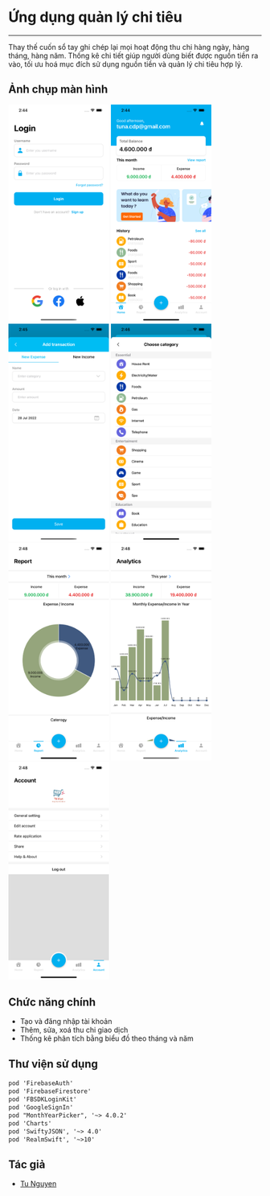 #  Ứng dụng quản lý chi tiêu
***
<!--![Logo](/MoneyManagementApp/Assets.xcassets/AppIcon)-->

Thay thế cuốn sổ tay ghi chép lại mọi hoạt động thu chi hàng ngày, hàng tháng, hàng năm.
Thống kê chi tiết giúp người dùng biết được nguồn tiền ra vào, tối ưu hoá mục đích sử dụng nguồn tiền và quản lý chi tiêu hợp lý.

## Ảnh chụp màn hình

<img src="MoneyManagementApp/Resource/Image/login.png" alt="Login" width="200"/>
<img src="MoneyManagementApp/Resource/Image/home.png" alt="Home" width="200"/>
<img src="MoneyManagementApp/Resource/Image/add.png" alt="Add" width="200"/>
<img src="MoneyManagementApp/Resource/Image/category.png" alt="Category" width="200"/>
<img src="MoneyManagementApp/Resource/Image/month.png" alt="Month Report" width="200"/>
<img src="MoneyManagementApp/Resource/Image/year.png" alt="Year Report" width="200"/>
<img src="MoneyManagementApp/Resource/Image/setting.png" alt="Setting" width="200"/>

<!--![Login](MoneyManagementApp/Resource/Image/login.png)-->
<!--![Home](MoneyManagementApp/Resource/Image/home.png)-->
<!--![Add](MoneyManagementApp/Resource/Image/add.png)-->
<!--![Category](MoneyManagementApp/Resource/Image/category.png)-->
<!--![Month Report](MoneyManagementApp/Resource/Image/month.png)-->
<!--![Year Report](MoneyManagementApp/Resource/Image/year.png)-->
<!--![Setting](MoneyManagementApp/Resource/Image/setting.png)-->

## Chức năng chính
- Tạo và đăng nhập tài khoản
- Thêm, sửa, xoá thu chi giao dịch
- Thống kê phân tích bằng biểu đồ theo tháng và năm

## Thư viện sử dụng
    pod 'FirebaseAuth'
    pod 'FirebaseFirestore'
    pod 'FBSDKLoginKit'
    pod 'GoogleSignIn'
    pod "MonthYearPicker", '~> 4.0.2'
    pod 'Charts'
    pod 'SwiftyJSON', '~> 4.0'
    pod 'RealmSwift', '~>10'
    
## Tác giả
- [Tu Nguyen](https://www.facebook.com/tuna194/)

